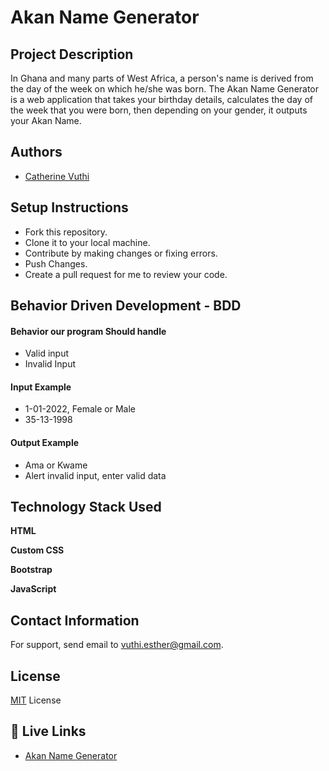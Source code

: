 
# Akan Name Generator

## Project Description

In Ghana and many parts of West Africa, a person's name is derived from the day of the week on which he/she was born. 
The Akan Name Generator is a web application that takes your birthday details, calculates the day of the week that you were born, then depending on your gender, it outputs your Akan Name.

## Authors

- [Catherine Vuthi](https://github.com/esthercate)

## Setup Instructions

- Fork this repository.
- Clone it to your local machine.
- Contribute by making changes or fixing errors.
- Push Changes.
- Create a pull request for me to review your code.

## Behavior Driven Development - BDD
#### Behavior our program Should handle

- Valid input
- Invalid Input
#### Input Example

- 1-01-2022, Female or Male
- 35-13-1998
#### Output Example

- Ama or Kwame
- Alert invalid input, enter valid data

## Technology Stack Used

**HTML** 

**Custom CSS** 

**Bootstrap** 

**JavaScript** 

## Contact Information

For support, send email to vuthi.esther@gmail.com.
## License

[MIT](https://choosealicense.com/licenses/mit/) License

## 🔗 Live Links
- [Akan Name Generator](https://github.com/esthercate)